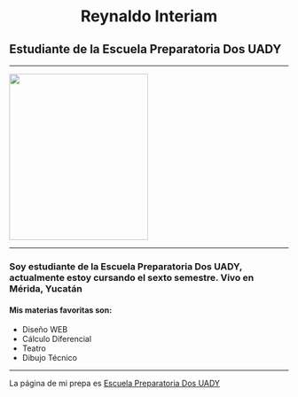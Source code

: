 <!DOCTYPE html>
<html>
<head>
	<link rel="icon" type="image/png" href="icono.png">
	<title>WEBeros
	</title>
</head>
<body>
	<h1>
	<center>Reynaldo Interiam</center>
	</h1>
	<h2>Estudiante de la Escuela Preparatoria Dos UADY</h2>
	<hr color= "blue">
	<img src="Rey.jpg" width="250" height="300">
	<hr color= "efb810">
	<h3>Soy estudiante de la Escuela Preparatoria Dos UADY, actualmente estoy cursando el sexto semestre. Vivo en Mérida, Yucatán</h3>
	<h4><b> Mis materias favoritas son:</b></h4>
	<ul>
		<li>Diseño WEB</li>
		<li>Cálculo Diferencial</li>
		<li>Teatro</li>
		<li>Dibujo Técnico</li>
	</ul>
<hr color= "efb810">
<p>La página de mi prepa es
<a href="https://www.prepa2.uady.mx/"
title="La mejor preparatoria en la que puedes estudiar">Escuela Preparatoria Dos UADY</a></p>
</body>
</html>
